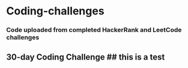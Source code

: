 # Coding-challenges
### Code uploaded from completed HackerRank and LeetCode challenges

## 30-day Coding Challenge ## this is a test


